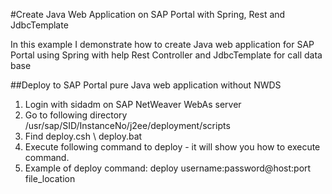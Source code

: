 #Create Java Web Application on SAP Portal with Spring, Rest and JdbcTemplate

In this example I demonstrate how to create Java web application for SAP Portal using Spring with help Rest Controller and JdbcTemplate for call data base

##Deploy to SAP Portal pure Java web application without NWDS
1. Login with sidadm on SAP NetWeaver WebAs server 
2. Go to following directory /usr/sap/SID/InstanceNo/j2ee/deployment/scripts
3. Find deploy.csh \ deploy.bat
4. Execute following command to deploy - it will show you how to execute command.
5. Example of deploy command: deploy username:password@host:port file_location
	


